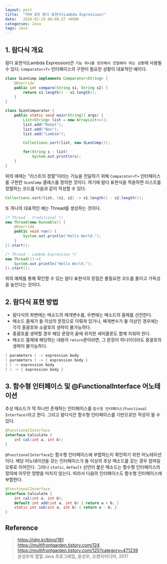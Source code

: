 ```yaml
---
layout: post
title:  "자바 8의 람다 표현식(Lambda Expression)"
date:   2020-02-19 00:08:37 +0900
categories: Java
tags: Java
---
```


## 1. 람다식 개요
람다 표현식(Lambda Expression)은 `기능 하나를 정의해서 전달해야 하는 상황`에 사용될 수 있다.  `Comparator<T>` 인터페이스의 구현이 필요한 상황이 대표적인 예이다.
```java
class SLenComp implements Comparator<String> {
    @Override
    public int compare(String s1, String s2) {
        return s1.length() - s2.length();
    }
}

class SLenComparator {
    public static void main(String[] args) {
        List<String> list = new ArrayList<>();
        list.add("Robot");
        list.add("Box");
        list.add("Lambda");

        Collections.sort(list, new SLenComp());

        for(String s : list) 
            System.out.println(s);
    }
}
```

위의 예제는 "리스트의 정렬"이라는 기능을 전달하기 위해 `Comparator<T>` 인터페이스를 구현한 `SLenComp` 클래스를 정의한 것이다. 여기에 람다 표현식을 적용하면 리스트를 정렬하는 코드를 다음과 같이 작성할 수 있다.
```java
Collections.sort(list, (s1, s2) -> s1.length() - s2.length());
```

또 하나의 대표적인 예는 Thread를 생성하는 것이다.
```java
/* Thread - traditional */
new Thread(new Runnable() {
    @Override
    public void run() {
        System.out.println("Hello World.");
    }
}).start();

/* Thread - Lambda Expression */
new Thread(()->{
    System.out.println("Hello World.");
}).start();
```
위의 예제를 통해 확인할 수 있는 람다 표현식의 장점은 불필요한 코드를 줄이고 가독성을 높인다는 것이다.

## 2. 람다식 표현 방법
* 람다식의 좌변에는 메소드의 매개변수를, 우변에는 메소드의 몸체를 선언한다. 
* 메소드 몸체가 둘 이상의 문장으로 이뤄져 있거나, 매개변수가 둘 이상인 경우에는 각각 중괄호와 소괄호의 생략이 불가능하다. 
* 중괄호를 생략할 경우 해당 문장의 끝에 위치한 세미콜론도 함께 지워야 한다. 
* 메소드 몸체에 해당하는 내용이 `return`문이라면, 그 문장이 하나이더라도 중괄호의 생략이 불가능하다.

```java
( parameters ) -> expression body
( parameters ) -> { expression body }
( ) -> expression body
( ) -> { expression body }
```

## 3. 함수형 인터페이스 및 @FunctionalInterface 어노테이션
추상 메소드가 딱 하나만 존재하는 인터페이스를 `함수형 인터페이스(Functional Interface)`라고 한다. 그리고 람다식은 함수형 인터페이스를 기반으로만 작성이 될 수 있다.
```java
@FunctionalInterface
interface Calculate {
    int cal(int a, int b);
}
```

`@FunctionalInterface`는 함수형 인터페이스에 부합하는지 확인하기 위한 어노테이션이다. 해당 어노테이션을 갖는 인터페이스가 둘 이상의 추상 메소드를 갖는 경우 컴파일 오류로 이어진다. 그러나 `static`, `default` 선언이 붙은 메소드는 함수형 인터페이스의 정의에 아무런 영향을 미치지 않는다. 따라서 다음의 인터페이스도 함수형 인터페이스에 부합한다.
```java
@FunctionalInterface
interface Calculate {
    int cal(int a, int b);
    default int add(int a, int b) { return a + b; }
    static int sub(int a, int b) { return a - b; }
}
```

## Reference
> https://jdm.kr/blog/181 <br>
> https://multifrontgarden.tistory.com/124 <br>
> https://multifrontgarden.tistory.com/125?category=471239 <br>
> 윤성우의 열혈 Java 프로그래밍, 윤성우, 오렌지미디어, 2017 